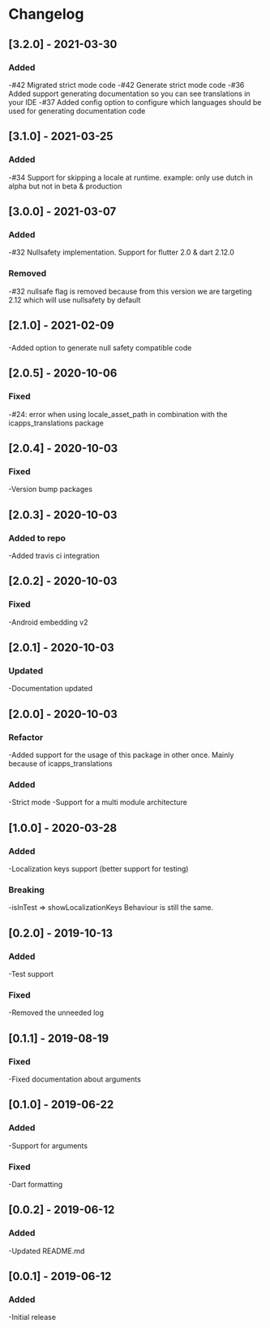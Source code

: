 # Changelog

## [3.2.0] - 2021-03-30
### Added
-#42 Migrated strict mode code
-#42 Generate strict mode code
-#36 Added support generating documentation so you can see translations in your IDE
-#37 Added config option to configure which languages should be used for generating documentation code

## [3.1.0] - 2021-03-25
### Added
-#34 Support for skipping a locale at runtime. example: only use dutch in alpha but not in beta & production

## [3.0.0] - 2021-03-07
### Added
-#32 Nullsafety implementation. Support for flutter 2.0 & dart 2.12.0
### Removed
-#32 nullsafe flag is removed because from this version we are targeting 2.12 which will use nullsafety by default

## [2.1.0] - 2021-02-09
###
-Added option to generate null safety compatible code 

## [2.0.5] - 2020-10-06
### Fixed
-#24: error when using locale_asset_path in combination with the icapps_translations package

## [2.0.4] - 2020-10-03
### Fixed
-Version bump packages

## [2.0.3] - 2020-10-03
### Added to repo
-Added travis ci integration

## [2.0.2] - 2020-10-03
### Fixed
-Android embedding v2

## [2.0.1] - 2020-10-03
### Updated
-Documentation updated 

## [2.0.0] - 2020-10-03
### Refactor
-Added support for the usage of this package in other once. Mainly because of icapps_translations
### Added
-Strict mode
-Support for a multi module architecture 

## [1.0.0] - 2020-03-28
### Added
-Localization keys support (better support for testing)
### Breaking
-isInTest => showLocalizationKeys
 Behaviour is still the same.
 
## [0.2.0] - 2019-10-13
### Added
-Test support
### Fixed
-Removed the unneeded log

## [0.1.1] - 2019-08-19
### Fixed
-Fixed documentation about arguments

## [0.1.0] - 2019-06-22
### Added
-Support for arguments

### Fixed
-Dart formatting

## [0.0.2] - 2019-06-12
### Added
-Updated README.md

## [0.0.1] - 2019-06-12
### Added
-Initial release
